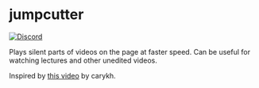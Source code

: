 # jumpcutter

[![Discord](https://img.shields.io/discord/678444692592918548?logo=discord)](https://discord.gg/HCjghyT)

Plays silent parts of videos on the page at faster speed.
Can be useful for watching lectures and other unedited videos.

Inspired by [this video](https://youtu.be/DQ8orIurGxw) by carykh.
